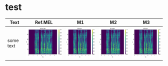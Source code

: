 # test
| Text      | Ref.MEL                                        | M1                                             | M2                                             | M3                                             |
|-----------|------------------------------------------------|------------------------------------------------|------------------------------------------------|------------------------------------------------|
| some text | [<img src="voice_mel512.png" height="100">](voice_mel512.png) | [<img src="voice_mel512.png" height="100">](voice_mel512.png) | [<img src="voice_mel512.png" height="100">](voice_mel512.png) | [<img src="voice_mel512.png" height="100">](voice_mel512.png) |
